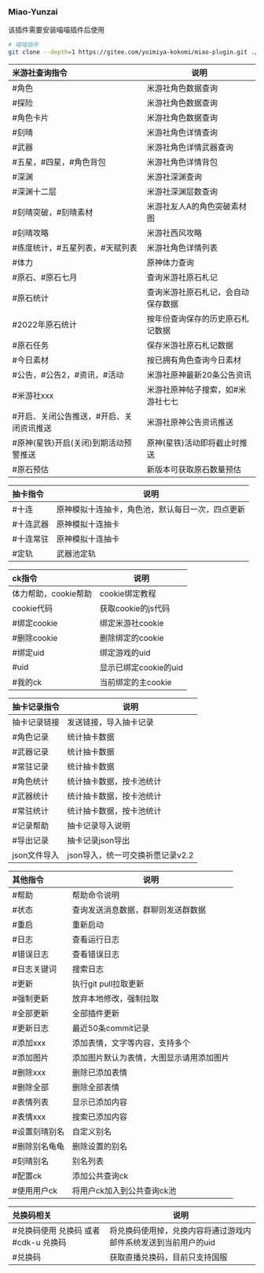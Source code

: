 ### Miao-Yunzai

该插件需要安装喵喵插件后使用

```sh
# 喵喵插件
git clone --depth=1 https://gitee.com/yoimiya-kokomi/miao-plugin.git ./plugins/miao-plugin/
```

| 米游社查询指令                           | 说明                               |
| :--------------------------------------- | ---------------------------------- |
| #角色                                    | 米游社角色数据查询                 |
| #探险                                    | 米游社角色数据查询                 |
| #角色卡片                                | 米游社角色数据查询                 |
| #刻晴                                    | 米游社角色详情查询                 |
| #武器                                    | 米游社角色详情武器查询             |
| #五星，#四星，#角色背包                  | 米游社角色详情背包                 |
| #深渊                                    | 米游社深渊查询                     |
| #深渊十二层                              | 米游社深渊层数查询                 |
| #刻晴突破，#刻晴素材                     | 米游社友人A的角色突破素材图        |
| #刻晴攻略                                | 米游社西风攻略                     |
| #练度统计，#五星列表，#天赋列表          | 米游社角色详情列表                 |
| #体力                                    | 原神体力查询                       |
| #原石、#原石七月                         | 查询米游社原石札记                 |
| #原石统计                                | 查询米游社原石札记，会自动保存数据 |
| #2022年原石统计                          | 按年份查询保存的历史原石札记数据   |
| #原石任务                                | 保存米游社原石札记数据             |
| #今日素材                                | 按已拥有角色查询今日素材           |
| #公告，#公告2，#资讯，#活动              | 米游社原神最新20条公告资讯         |
| #米游社xxx                               | 米游社原神帖子搜索，如#米游社七七  |
| #开启、关闭公告推送，#开启、关闭资讯推送 | 米游社原神公告资讯推送             |
| #原神(星铁)开启(关闭)到期活动预警推送    | 原神(星铁)活动即将截止时推送       |
| #原石预估                                | 新版本可获取原石数量预估           |

| 抽卡指令  | 说明                                             |
| :-------- | ------------------------------------------------ |
| #十连     | 原神模拟十连抽卡，角色池，默认每日一次，四点更新 |
| #十连武器 | 原神模拟十连抽卡                                 |
| #十连常驻 | 原神模拟十连抽卡                                 |
| #定轨     | 武器池定轨                                       |

| ck指令               | 说明                  |
| :------------------- | --------------------- |
| 体力帮助，cookie帮助 | cookie绑定教程        |
| cookie代码           | 获取cookie的js代码    |
| #绑定cookie          | 绑定米游社cookie      |
| #删除cookie          | 删除绑定的cookie      |
| #绑定uid             | 绑定游戏的uid         |
| #uid                 | 显示已绑定cookie的uid |
| #我的ck              | 当前绑定的主cookie    |

| 抽卡记录指令 | 说明                             |
| :----------- | -------------------------------- |
| 抽卡记录链接 | 发送链接，导入抽卡记录           |
| #角色记录    | 统计抽卡数据                     |
| #武器记录    | 统计抽卡数据                     |
| #常驻记录    | 统计抽卡数据                     |
| #角色统计    | 统计抽卡数据，按卡池统计         |
| #武器统计    | 统计抽卡数据，按卡池统计         |
| #常驻统计    | 统计抽卡数据，按卡池统计         |
| #记录帮助    | 抽卡记录导入说明                 |
| #导出记录    | 抽卡记录json导出                 |
| json文件导入 | json导入，统一可交换祈愿记录v2.2 |

| 其他指令      | 说明                                     |
| :------------ | ---------------------------------------- |
| #帮助         | 帮助命令说明                             |
| #状态         | 查询发送消息数据，群聊则发送群数据       |
| #重启         | 重新启动                                 |
| #日志         | 查看运行日志                             |
| #错误日志     | 查看错误日志                             |
| #日志关键词   | 搜索日志                                 |
| #更新         | 执行git pull拉取更新                     |
| #强制更新     | 放弃本地修改，强制拉取                   |
| #全部更新     | 全部插件更新                             |
| #更新日志     | 最近50条commit记录                       |
| #添加xxx      | 添加表情，文字等内容，支持多个           |
| #添加图片     | 添加图片默认为表情，大图显示请用添加图片 |
| #删除xxx      | 删除已添加表情                           |
| #删除全部     | 删除全部表情                             |
| #表情列表     | 显示已添加内容                           |
| #表情xxx      | 搜索已添加内容                           |
| #设置刻晴别名 | 自定义别名                               |
| #删除别名龟龟 | 删除设置的别名                           |
| #刻晴别名     | 别名列表                                 |
| #配置ck       | 添加公共查询ck                           |
| #使用用户ck   | 将用户ck加入到公共查询ck池               |

| 兑换码相关                            | 说明                                                            |
| :------------------------------------ | --------------------------------------------------------------- |
| #兑换码使用 兑换码 或者 #cdk-u 兑换码 | 将兑换码使用掉，兑换内容将通过游戏内邮件系统发送到当前用户的uid |
| #兑换码                               | 获取直播兑换码，目前只支持国服                                  |
